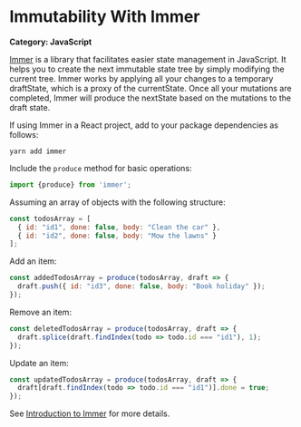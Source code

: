 # Immutability With Immer

__Category: JavaScript__

[Immer](https://github.com/immerjs/immer) is a library that facilitates easier state management in JavaScript. It helps you to create the next immutable state tree by simply modifying the current tree. Immer works by applying all your changes to a temporary draftState, which is a proxy of the currentState. Once all your mutations are completed, Immer will produce the nextState based on the mutations to the draft state.

If using Immer in a React project, add to your package dependencies as follows:

```
yarn add immer
```

Include the `produce` method for basic operations:

```javascript
import {produce} from 'immer';
```

Assuming an array of objects with the following structure:

```javascript
const todosArray = [
  { id: "id1", done: false, body: "Clean the car" },
  { id: "id2", done: false, body: "Mow the lawns" }
];
```
  
Add an item:

```javascript
const addedTodosArray = produce(todosArray, draft => {
  draft.push({ id: "id3", done: false, body: "Book holiday" });
});
```

Remove an item:

```javascript
const deletedTodosArray = produce(todosArray, draft => {
  draft.splice(draft.findIndex(todo => todo.id === "id1"), 1);
});
```

Update an item:

```javascript
const updatedTodosArray = produce(todosArray, draft => {
  draft[draft.findIndex(todo => todo.id === "id1")].done = true;
});
```

See [Introduction to Immer](https://immerjs.github.io/immer/docs/introduction) for more details.
